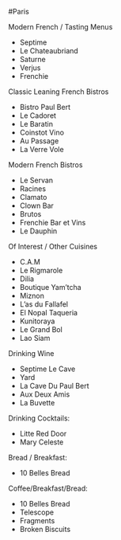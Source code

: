 #Paris


Modern French / Tasting Menus
- Septime 
- Le Chateaubriand
- Saturne
- Verjus 
- Frenchie  

Classic Leaning French Bistros
- Bistro Paul Bert
- Le Cadoret
- Le Baratin 
- Coinstot Vino
- Au Passage
- La Verre Vole

Modern French Bistros
- Le Servan
- Racines 
- Clamato 
- Clown Bar
- Brutos
- Frenchie Bar et Vins
- Le Dauphin

Of Interest / Other Cuisines 
- C.A.M
- Le Rigmarole
- Dilia
- Boutique Yam’tcha 
- Miznon 
- L’as du Fallafel
- El Nopal Taqueria 
- Kunitoraya 
- Le Grand Bol
- Lao Siam

Drinking Wine
- Septime Le Cave
- Yard
- La Cave Du Paul Bert
- Aux Deux Amis
- La Buvette

Drinking Cocktails:
- Litte Red Door
- Mary Celeste

Bread / Breakfast:
- 10 Belles Bread

Coffee/Breakfast/Bread:
- 10 Belles Bread
- Telescope 
- Fragments 
- Broken Biscuits

